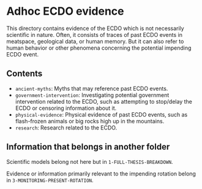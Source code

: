 # Adhoc ECDO evidence

This directory contains evidence of the ECDO which is not necessarily scientific in nature. Often, it consists of traces of past ECDO events in meatspace, geological data, or human memory. But it can also refer to human behavior or other phenomena concerning the potential impending ECDO event.

## Contents

- `ancient-myths`: Myths that may reference past ECDO events.
- `government-intervention`: Investigating potential government intervention related to the ECDO, such as attempting to stop/delay the ECDO or censoring information about it.
- `physical-evidence`: Physical evidence of past ECDO events, such as flash-frozen animals or big rocks high up in the mountains.
- `research`: Research related to the ECDO.

## Information that belongs in another folder

Scientific models belong not here but in `1-FULL-THESIS-BREAKDOWN`.

Evidence or information primarily relevant to the impending rotation belong in `3-MONITORING-PRESENT-ROTATION`.
